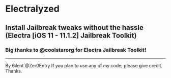 # Electralyzed
## Install Jailbreak tweaks without the hassle (Electra [iOS 11 - 11.1.2] Jailbreak Toolkit)
### Big thanks to @coolstarorg for Electra Jailbreak Toolkit!
---
By 6ilent @Zer0Entry
If you plan to use any of my code, please give credit. Thanks.
